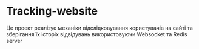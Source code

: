 # Tracking-website
Це проект реалізує механіки відслідковування користувачів на сайті та зберігання їх історіх відвідувань використовуючи Websocket та Redis server 
